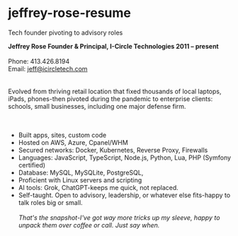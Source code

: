 # jeffrey-rose-resume
Tech founder pivoting to advisory roles 

**Jeffrey Rose Founder & Principal, I-Circle Technologies 2011 – present**
\
\
Phone: 413.426.8194 \
Email: jeff@icircletech.com \
  \
  \
Evolved from thriving retail location that fixed thousands of local laptops, iPads, phones-then pivoted during the pandemic to enterprise clients: schools, small businesses, including one major defense firm. \
\
 </br>
  
- Built apps, sites, custom code
- Hosted on AWS, Azure, Cpanel/WHM
- Secured networks: Docker, Kubernetes, Reverse Proxy, Firewalls
- Languages: JavaScript, TypeScript, Node.js, Python, Lua, PHP (Symfony certified)
- Database: MySQL, MySQLite, PostgreSQL,
- Proficient with Linux servers and scripting
- AI tools: Grok, ChatGPT-keeps me quick, not replaced.
- Self-taught. Open to advisory, leadership, or whatever else fits-happy to talk roles big or small.
  \
  \
_That's the snapshot-I've got way more tricks up my sleeve, happy to unpack them over coffee or call. Just say when._


